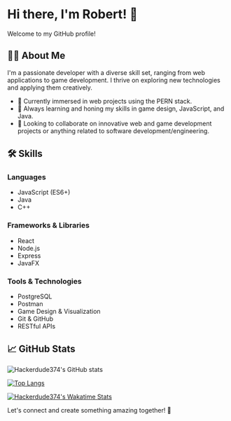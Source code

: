 # Hi there, I'm Robert! 👋

Welcome to my GitHub profile!

## 👨‍💻 About Me
I'm a passionate developer with a diverse skill set, ranging from web applications to game development. I thrive on exploring new technologies and applying them creatively.

- 🔭 Currently immersed in web projects using the PERN stack.
- 🌱 Always learning and honing my skills in game design, JavaScript, and Java.
- 👯 Looking to collaborate on innovative web and game development projects or anything related to software development/engineering.

## 🛠️ Skills

### Languages
- JavaScript (ES6+)
- Java
- C++

### Frameworks & Libraries
- React
- Node.js
- Express
- JavaFX

### Tools & Technologies
- PostgreSQL
- Postman
- Game Design & Visualization
- Git & GitHub
- RESTful APIs

## 📈 GitHub Stats

![Hackerdude374's GitHub stats](https://github-readme-stats.vercel.app/api?username=Hackerdude374&show_icons=true&theme=radical)

[![Top Langs](https://github-readme-stats.vercel.app/api/top-langs/?username=Hackerdude374&layout=compact&theme=radical)](https://github.com/Hackerdude374/github-readme-stats)

[![Hackerdude374's Wakatime Stats](https://github-readme-stats.vercel.app/api/wakatime?username=Hackerdude374&layout=compact&theme=radical)](https://github.com/Hackerdude374/github-readme-stats)

Let's connect and create something amazing together! 🚀
